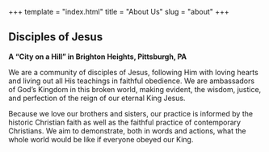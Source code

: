 +++
template = "index.html"
title = "About Us"
slug = "about"
+++

## Disciples of Jesus
**A “City on a Hill” in Brighton Heights, Pittsburgh, PA**


We are a community of disciples of Jesus, following Him with loving hearts
and living out all His teachings in faithful obedience.
We are ambassadors of God’s Kingdom in this broken world, making evident,
the wisdom, justice, and perfection of the reign of our eternal King Jesus.


Because we love our brothers and sisters,
our practice is informed by the historic Christian faith as well as the
faithful practice of contemporary Christians.  We aim to demonstrate,
both in words and actions, what the whole world would be like if
everyone obeyed our King.

